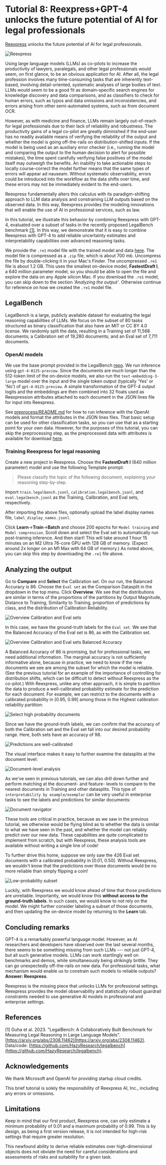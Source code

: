 # Tutorial 8: Reexpress+GPT-4 unlocks the future potential of AI for legal professionals

[Reexpress](https://re.express/) unlocks the future potential of AI for legal professionals.

![Reexpress](assets/Reexpress_overview.png)

Using large language models (LLMs) as co-pilots to increase the productivity of lawyers, paralegals, and other legal professionals would seem, on first glance, to be an obvious application for AI. After all, the legal profession involves many time-consuming tasks that are inherently text-based, involving detail-oriented, systematic analyses of large bodies of text. LLMs would seem to be a good fit as domain-specific search engines for knowledge discovery and data comparisons, and as classifiers to check for human errors, such as typos and data omissions and inconsistencies, and errors arising from other semi-automated systems, such as from document OCR.

However, as with medicine and finance, LLMs remain largely out-of-reach for legal professionals due to their lack of reliability and robustness. The productivity gains of a legal co-pilot are greatly diminished if the end-user has no readily available means of verifying the reliability of the output and whether the model is going off-the-rails on distribution-shifted inputs. If the model is being used as an auxiliary error checker (i.e., running the model and comparing the output to the human decision to alert for possible mistakes), the time spent carefully verifying false positives of the model itself may outweigh the benefits. An inability to take actionable steps to locally course-correct the model further means that the same types of errors will appear ad nauseam. Without systematic observability, errors could be introduced into the workflow as the data shifts over time, and these errors may not be immediately evident to the end-users.

Reexpress fundamentally alters this calculus with its paradigm-shifting approach to LLM data analysis and constraining LLM outputs based on the observed data. In this way, Reexpress provides the modeling innovations that will enable the use of AI in professional services, such as law.

In this tutorial, we illustrate this behavior by combining Reexpress with GPT-4, evaluated over a subset of tasks in the recently proposed LegalBench benchmark [[1]](#references). In this way, we demonstrate that it is easy to combine Reexpress with GPT-4 to add reliable uncertainty estimates and interpretability capabilities over advanced reasoning tasks.

We provide the `.re1` model file with the trained model and data [here](https://drive.google.com/file/d/1TcfQjtiGdYSQyv-6wclhz8V316EsH4p9/view?usp=sharing). The model file is compressed as a `.zip` file, which is about 700 mb. Uncompress the file by double-clicking it in your Mac's Finder. The uncompressed `.re1` file is about 1.2 GB. This uses the smallest on-device model, **FastestDraft I**, a 640 million parameter model, so you should be able to open the file and explore the data on any Apple silicon Mac. If you download the `.re1` model, you can skip down to the section *'Analyzing the output'*. Otherwise continue for reference on how we created the `.re1` model file.

## LegalBench

LegalBench is a large, publicly available dataset for evaluating the legal reasoning capabilities of LLMs. We focus on the subset of 80 tasks structured as binary classification that also have an MIT or CC BY 4.0 license. We randomly split the data, resulting in a Training set of 11,568 documents; a Calibration set of 19,280 documents; and an Eval set of 7,711 documents.

### OpenAI models

We use the base prompt provided in the LegalBench [repo](https://github.com/HazyResearch/legalbench). We run inference using `gpt-4-0125-preview`. Since the documents are much longer than the 512-token limit of the on-device models, we also run the `text-embedding-3-large` model over the input and the single token output (typically 'Yes' or 'No') of `gpt-4-0125-preview`. A simple transformation of the GPT-4 output logits and the embeddings are then combined into 32 floats used as Reexpression attributes attached to each document in the JSON lines file for input into Reexpress.   

See [preprocess/README.md](preprocess/README.md) for how to run inference with the OpenAI models and format the attributes in the JSON lines files. That basic setup can be used for other classification tasks, so you can use that as a starting point for your own data. However, for the purposes of this tutorial, you can skip the preprocessing step, as the preprocessed data with attributes is available for download [here](https://drive.google.com/file/d/1pmQ7eYbjNri-4-MYxHkJZJXAiSZda9v1/view?usp=sharing).

### Training Reexpress for legal reasoning

Create a new project in Reexpress. Choose the **FastestDraft I** (640 million parameter) model and use the following Template prompt: 

> Please classify the topic of the following document, explaining your reasoning step-by-step.

Import `train.legalbench.jsonl`, `calibration.legalbench.jsonl`, and `eval.legalbench.jsonl` as the Training, Calibration, and Eval sets, respectively.

After importing the above files, optionally upload the label display names file, `label_display_names.jsonl`.

Click **Learn**->**Train**->**Batch** and choose 200 epochs for `Model training` and `Model compression`. Scroll down and select the Eval set to automatically run post-training inference. And then start! This will take around 1 hour 15 minutes on an M2 Ultra 76-core GPU with 128 GB of memory. (Expect around 2x longer on an M1 Max with 64 GB of memory.) As noted above, you can skip this step by downloading the `.re1` file above.


## Analyzing the output

Go to **Compare** and **Select** the Calibration set. On our run, the Balanced Accuracy is 86. Choose the `Eval set` as the Comparison Datasplit in the dropdown in the top menu. Click **Overview**. We see that the distributions are similar in terms of the proportions of the partitions by Output Magnitude, Distance to Training, Similarity to Training, proportion of predictions by class, and the distribution of Calibration Reliability. 

![Overview Calibration and Eval sets](assets/overview.png)

In this case, we have the ground-truth labels for the `Eval set`. We see that the Balanced Accuracy of the Eval set is 86, as with the Calibration set. 

![Overview Calibration and Eval sets Balanced Accuracy](assets/overview2.png)

A Balanced Accuracy of 86 is promising, but for professional tasks, we need additional information. The marginal accuracy is not sufficiently informative alone, because in practice, we need to know if the new documents we see are among the subset for which the model is reliable. (See the previous tutorial for an example of the importance of controlling for distribution shifts, which can be difficult to detect without Reexpress as the co-pilot.) With Reexpress, unlike any other approach, it is simple to partition the data to produce a well-calibrated probability estimate for the prediction for each document. For example, we can restrict to the documents with a calibrated probability in [0.95, 0.99] among those in the Highest calibration reliability partition:

![Select high probability documents](assets/selection.png)

Since we have the ground-truth labels, we can confirm that the accuracy of both the Calibration set and the Eval set fall into our desired probability range. Here, both sets have an accuracy of 98.

![Predictions are well-calibrated](assets/selection_results.png)

The visual interface makes it easy to further examine the datasplits at the document level:

![Document-level analysis](assets/calibration.png)

As we've seen in previous tutorials, we can also drill down further and perform matching at the document- and feature- levels to compare to the nearest documents in Training and other datasplits. This type of `interpretability by example/exemplar` can be very useful in enterprise tasks to see the labels and predictions for similar documents:

![Document navigator](assets/analysis.png)

These tools are critical in practice, because as we saw in the previous tutorial, we otherwise would be flying blind as to whether the data is similar to what we have seen in the past, and whether the model can reliably predict over our new data. These capabilities are quite complicated to implement from scratch, but with Reexpress, these analysis tools are available without writing a single line of code!

To further drive this home, suppose we only saw the 426 Eval set documents with a calibrated probability in [0.01, 0.50]. Without Reexpress, we wouldn't know that the predictions over those documents would be no more reliable than simply flipping a coin!

![Low-probability subset](assets/low_probability.png)

Luckily, with Reexpress we would know ahead of time that those predictions are unreliable. Importantly, we would know this **without access to the ground-truth labels**. In such cases, we would know to not rely on the model. We might further consider labeling a subset of those documents, and then updating the on-device model by returning to the **Learn** tab. 

## Concluding remarks

GPT-4 is a remarkably powerful language model. However, as AI researchers and developers have observed over the last several months, there seems to be something missing from such LLMs --- not just GPT-4, but all such generative models. LLMs can work startlingly well on benchmarks and demos, while simultaneously being strikingly brittle. They can go unexpectedly off-the-rails on new data. For professional tasks, what mechanism would enable us to constrain such models to reliable outputs? **Answer: Reexpress**.

Reexpress is the missing piece that unlocks LLMs for professional settings. Reexpress provides the model observability and statistically robust guardrail constraints needed to use generative AI models in professional and enterprise settings.

## References

[1] Guha et al. 2023. "LegalBench: A Collaboratively Built Benchmark for Measuring Legal Reasoning in Large Language Models". [https://arxiv.org/abs/2308.11462](https://arxiv.org/abs/2308.11462). Data/code: [https://github.com/HazyResearch/legalbench](https://github.com/HazyResearch/legalbench).



## Acknowledgements

We thank Microsoft and OpenAI for providing startup cloud credits.

This brief tutorial is solely the responsibility of Reexpress AI, Inc., including any errors or omissions.

## Limitations

Keep in mind that our first product, Reexpress one, can only estimate a minimum probability of 0.01 and a maximum probability of 0.99. This is by design, as being a first version release, it is not intended for high-risk settings that require greater resolution.

This newfound ability to derive reliable estimates over high-dimensional objects does not obviate the need for careful considerations and assessments of risks and suitability for a given task. 
